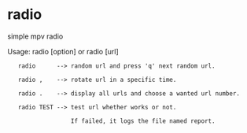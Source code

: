# radio

simple mpv radio

Usage: radio [option] or radio [url]

       radio      --> random url and press 'q' next random url.

       radio ,    --> rotate url in a specific time.

       radio .    --> display all urls and choose a wanted url number.

       radio TEST --> test url whether works or not.

                      If failed, it logs the file named report.
